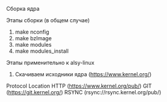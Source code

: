 Сборка ядра

Этапы сборки (в общем случае)

1. make nconfig
2. make bzImage
3. make modules
4. make modules_install

Этапы применительно к alsy-linux

1. Скачиваем исходники ядра (https://www.kernel.org/) 


Protocol            Location
    HTTP            (https://www.kernel.org/pub/)
     GIT            (https://git.kernel.org/)
   RSYNC            (rsync://rsync.kernel.org/pub/)

